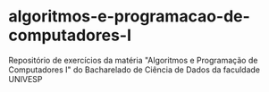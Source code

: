 # algoritmos-e-programacao-de-computadores-I
Repositório de exercícios da matéria "Algoritmos e Programação de Computadores I" do Bacharelado de Ciência de Dados da faculdade UNIVESP

